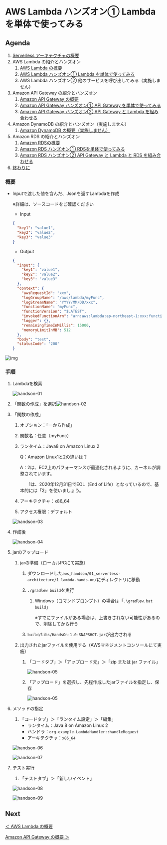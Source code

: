 # AWS Lambda ハンズオン① Lambda を単体で使ってみる

## Agenda

1. [Serverless アーキテクチャの概要](./01_serverless.md)
2. AWS Lambda の紹介とハンズオン
   1. [AWS Lambda の概要](./10_lambda.md)
   2. [AWS Lambda ハンズオン① Lambda を単体で使ってみる](./11_lambda_1.md)
   3. AWS Lambda ハンズオン② 他のサービスを呼び出してみる（実施しません）
3. Amazon API Gateway の紹介とハンズオン
   1. [Amazon API Gateway の概要](./20_apigateway.md)
   2. [Amazon API Gateway ハンズオン① API Gateway を単体で使ってみる](./21_apigateway_1.md)
   3. [Amazon API Gateway ハンズオン② API Gateway と Lambda を組み合わせる](./22_apigateway_2.md)
4. Amazon DynamoDB の紹介とハンズオン（実施しません）
   1. [Amazon DynamoDB の概要（実施しません）](./30_dynamodb.md)
5. Amazon RDS の紹介とハンズオン
   1. [Amazon RDSの概要](./40_rds.md)
   2. [Amazon RDS ハンズオン① RDSを単体で使ってみる](./41_rds_1.md)
   3. [Amazon RDS ハンズオン② API Gateway と Lambda と RDS を組み合わせる](./42_rds_2.md)
6. [終わりに](./99_end.md)



### 概要

* Inputで渡した値を含んだ、Jsonを返すLambdaを作成

  ※詳細は、ソースコードをご確認ください

  * Input

  ```json
  {
    "key1": "value1",
    "key2": "value2",
    "key3": "value3"
  }
  ```

  * Output

  ```json
  {
    "input": {
      "key1": "value1",
      "key2": "value2",
      "key3": "value3"
    },
    "context": {
      "awsRequestId": "xxx",
      "logGroupName": "/aws/lambda/myFunc",
      "logStreamName": "YYYY/MM/DD/xxx",
      "functionName": "myFunc",
      "functionVersion": "$LATEST",
      "invokedFunctionArn": "arn:aws:lambda:ap-northeast-1:xxx:function:myFunc",
      "logger": {},
      "remainingTimeInMillis": 15000,
      "memoryLimitInMB": 512
    },
    "body": "test",
    "statusCode": "200"
  }
  ```

![img](./img/img_01.jpg)



### 手順

1. Lambdaを検索

   ![handson-01](./img/lambda_handson_01.png)

2. 「関数の作成」を選択![handson-02](./img/lambda_handson_02.png)

3. 「関数の作成」

   1. オプション：「一から作成」

   2. 関数名：任意（myFunc）

   3. ランタイム：Java8 on Amazon Linux 2

      Q：Amazon Linux1と2の違いは？

      A：2は、EC2上のパフォーマンスが最適化されるように、カーネルが調整されています。

      　　1は、2020年12月31日でEOL（End of Life）となっているので、基本的には「2」を使いましょう。

   4. アーキテクチャ：x86_64

   5. アクセス権限：デフォルト

   ![handson-03](./img/lambda_handson_03.png)

4. 作成後

   ![handson-04](./img/lambda_handson_04.png)
   
5. jarのアップロード

   1. jarの準備（ローカルPCにて実施）

      1. ダウンロードした`aws_handson/01_serverless-architecture/1_lambda-hands-on/`にディレクトリに移動

      2. `./gradlew build`を実行

         1. Windows（コマンドプロンプト）の場合は「`.\gradlew.bat build`」

            ※すでにファイルがある場合は、上書きされない可能性があるので、削除してから行う

      3. `build/libs/HandsOn-1.0-SNAPSHOT.jar`が出力される

   2. 出力されたjarファイルを使用する（AWSマネジメントコンソールにて実施）

      1. 「コードタブ」＞「アップロード元」＞「zip または jar ファイル」

         ![handson-05](./img/lambda_handson_05_1.png)

      2. 「アップロード」を選択し、先程作成したjarファイルを指定し、保存

         ![handson-05](./img/lambda_handson_05.png)

6. メソッドの指定

   1. 「コードタブ」＞「ランタイム設定」＞「編集」
      * ランタイム：Java 8 on Amazon Linux 2
      * ハンドラ：`org.example.LambdaHandler::handleRequest`
      * アーキテクチャ：`x86_64`

   ![handson-06](./img/lambda_handson_06.png)

   ![handson-07](./img/lambda_handson_07.png)

7. テスト実行

   1. 「テストタブ」＞「新しいイベント」

   ![handson-08](./img/lambda_handson_08.png)

   ![handson-09](./img/lambda_handson_09.png)



## Next

[＜ AWS Lambda の概要](./10_lambda.md)

[Amazon API Gateway の概要 ＞](./20_apigateway.md)


